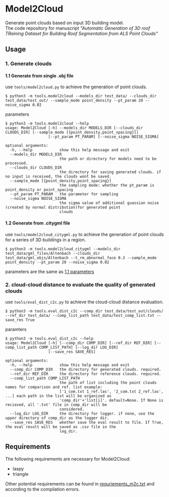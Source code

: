# Model2Cloud
Generate point clouds based on input 3D building model.  
The code repository for manuscript *"Automatic Generation of 3D roof TRaining Dataset for Building Roof Segmentation from ALS Point Clouds"*

## Usage
### 1. Generate clouds
#### 1.1 Generate from single .obj file
use `tools/model2cloud.py` to achieve the generation of point clouds.
```shell
$ python3 -m tools.model2cloud --models_dir test_data/ --clouds_dir test_data/test_out/ --sample_mode point_density --pt_param 20 --noise_sigma 0.02
```
<span id="params_1-1">parameters</span>
```shell
$ python3 -m tools.model2cloud --help
usage: Model2Cloud [-h] --models_dir MODELS_DIR [--clouds_dir CLOUDS_DIR] [--sample_mode [{point_density,point_spacing}]]
                   [--pt_param PT_PARAM] [--noise_sigma NOISE_SIGMA]

optional arguments:
  -h, --help            show this help message and exit
  --models_dir MODELS_DIR
                        the path or directory for models need to be processed.
  --clouds_dir CLOUDS_DIR
                        the directory for saving generated clouds. if no input is received, the clouds wont be saved.
  --sample_mode [{point_density,point_spacing}]
                        the sampling mode: whether the pt_param is point_density or point_spacing
  --pt_param PT_PARAM   the parameter for sampling
  --noise_sigma NOISE_SIGMA
                        the sigma value of additional guassian noise (created by normal distribution)for generated point
                        clouds
```

#### 1.2 Generate from .citygml file
use `tools/model2cloud_citygml.py` to achieve the generation of point clouds for a series of 3D buildings in a region.
```shell
$ python3 -m tools.model2cloud_citygml --models_dir test_data/gml_files/Altenbach --clouds_dir test_data/gml_objs/Altenbach --t_rm_abnormal_face 0.3 --sample_mode point_density --pt_param 20 --noise_sigma 0.02
```
parameters are the same as [1.1 parameters](#params_1-1)


### 2. cloud-cloud distance to evaluate the quality of generated clouds
use `tools/eval_dist_c2c.py` to achieve the cloud-cloud distance evaluation.
```shell
$ python3 -m tools.eval_dist_c2c --comp_dir test_data/test_out/clouds/ --ref_dir test_data/ --comp_list_path test_data/test_comp_list.txt --save_res True
```
paramters
```shell
$ python3 -m tools.eval_dist_c2c --help
usage: Model2Cloud [-h] [--comp_dir COMP_DIR] [--ref_dir REF_DIR] [--comp_list_path COMP_LIST_PATH] [--log_dir LOG_DIR]
                   [--save_res SAVE_RES]

optional arguments:
  -h, --help            show this help message and exit
  --comp_dir COMP_DIR   the directory for generated clouds. required.
  --ref_dir REF_DIR     the directory for reference clouds. required.
  --comp_list_path COMP_LIST_PATH
                        the path of list including the point clouds names for comparison and ref. list example:
                        ['1_com.txt 1_ref.las', '2_com.txt 2_ref.las', ...] each path in the list will be organized as
                        'comp_dir'+'list[i]'. default=None. If None is recieved, all '.txt' file in comp_dir will be
                        considered.
  --log_dir LOG_DIR     the directory for logger. if none, use the upper directory of comp_dir as the logger dir.
  --save_res SAVE_RES   whether save the eval result to file. If True, the eval result will be saved as .csv file in the
                        log_dir.
```

## Requirements
The following requirements are necessary for Model2Cloud:
- laspy
- triangle

Other potential requirements can be found in [requriements_m2c.txt](requirements_m2c.txt) and according to the compilation errors.
